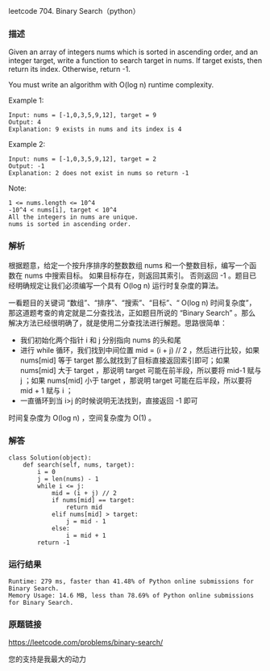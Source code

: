 leetcode  704. Binary Search（python）




### 描述


Given an array of integers nums which is sorted in ascending order, and an integer target, write a function to search target in nums. If target exists, then return its index. Otherwise, return -1.

You must write an algorithm with O(log n) runtime complexity.


Example 1:

	Input: nums = [-1,0,3,5,9,12], target = 9
	Output: 4
	Explanation: 9 exists in nums and its index is 4

	
Example 2:


	Input: nums = [-1,0,3,5,9,12], target = 2
	Output: -1
	Explanation: 2 does not exist in nums so return -1



Note:

	1 <= nums.length <= 10^4
	-10^4 < nums[i], target < 10^4
	All the integers in nums are unique.
	nums is sorted in ascending order.


### 解析


根据题意，给定一个按升序排序的整数数组 nums 和一个整数目标，编写一个函数在 nums 中搜索目标。 如果目标存在，则返回其索引。 否则返回 -1 。题目已经明确规定让我们必须编写一个具有 O(log n) 运行时复杂度的算法。

一看题目的关键词 “数组”、“排序”、“搜索”、“目标”、“ O(log n)  时间复杂度”，那这道题考查的肯定就是二分查找法，正如题目所说的 “Binary Search” 。那么解决方法已经很明确了，就是使用二分查找法进行解题。思路很简单：

* 我们初始化两个指针 i 和 j 分别指向 nums 的头和尾
* 进行 while 循环，我们找到中间位置 mid = (i + j) // 2 ，然后进行比较，如果 nums[mid] 等于 target 那么就找到了目标直接返回索引即可；如果 nums[mid] 大于 target ，那说明 target 可能在前半段，所以要将 mid-1 赋与 j ；如果 nums[mid] 小于 target ，那说明 target 可能在后半段，所以要将 mid + 1 赋与 i ；
* 一直循环到当 i>j 的时候说明无法找到，直接返回 -1 即可

时间复杂度为 O(log n) ，空间复杂度为 O(1) 。

### 解答
				
	class Solution(object):
	    def search(self, nums, target):
	        i = 0
	        j = len(nums) - 1
	        while i <= j:
	            mid = (i + j) // 2
	            if nums[mid] == target:
	                return mid
	            elif nums[mid] > target:
	                j = mid - 1
	            else:
	                i = mid + 1
	        return -1

            	      
			
### 运行结果

	Runtime: 279 ms, faster than 41.48% of Python online submissions for Binary Search.
	Memory Usage: 14.6 MB, less than 78.69% of Python online submissions for Binary Search.


### 原题链接

https://leetcode.com/problems/binary-search/


您的支持是我最大的动力
